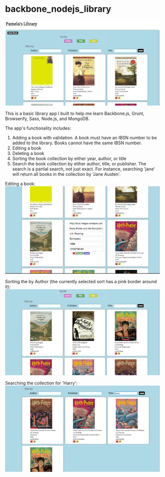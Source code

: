 # backbone_nodejs_library


![alt text](https://github.com/pswhisenhunt/backbone_nodejs_library/blob/master/node_bb_lib/library.png "Library App")

This is a basic library app I built to help me learn Backbone.js, Grunt, Browserify, Sass, Node.js, and MongoDB.

The app's functionality includes:

1. Adding a book with validation. A book must have an IBSN number to be added to the library. Books cannot have the same IBSN number.
2. Editing a book
3. Deleting a book
4. Sorting the book collection by either year, author, or title
5. Search the book collection by either author, title, or publisher. The search is a partial search, not just exact. For instance, searching 'jane' will return all books in the collection by 'Jane Austen'.


Editing a book:
![alt text](https://github.com/pswhisenhunt/backbone_nodejs_library/blob/master/node_bb_lib/book-view.png "Library App - edit")

Sorting the by Author (the currently selected sort has a pink border around it):
![alt text](https://github.com/pswhisenhunt/backbone_nodejs_library/blob/master/node_bb_lib/sort.png "Library App - sort")

Searching the collection for 'Harry':
![alt text](https://github.com/pswhisenhunt/backbone_nodejs_library/blob/master/node_bb_lib/filter.png "Library App - search")
